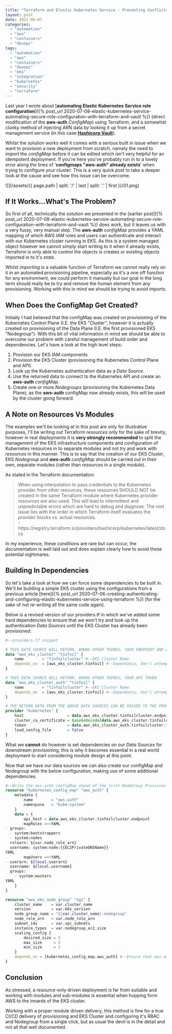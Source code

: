 ```yaml
---
title: "Terraform and Elastic Kubernetes Service - Preventing Conflicts with the aws-auth ConfigMap"
layout: post
date: 2021-06-07
categories: 
  - "automation"
  - "aws"
  - "containers"
  - "devops"
tags: 
  - "automation"
  - "aws"
  - "containers"
  - "devops"
  - "eks"
  - "integration"
  - "kubernetes"
  - "security"
  - "terraform"
---
```


Last year I wrote about [**automating Elastic Kubernetes Service role configuration**]({% post_url 2020-07-08-elastic-kubernetes-service-automating-secure-role-configuration-with-terraform-and-vault %}) (direct modification of the **aws-auth** _ConfigMap_) using Terraform, and a somewhat clunky method of injecting ARN data by looking it up from a secret management service (in this case [**Hashicorp Vault**](https://www.vaultproject.io/)).  
  
Whilst the solution works well it comes with a serious built in issue when we want to provision a new deployment from scratch, namely the need to _import_ the _configMap_ before it can be edited which isn't very helpful for an idempotent deployment. If you're here you've probably run in to a lovely error along the lines of '**configmaps "aws-auth" already exists**' when trying to configure your cluster. This is a very quick post to take a deeper look at the cause and see how this issue can be overcome.

![](/assets/{{ page.path | split: '/' | last | split: '.' | first }}/01.png)

## If It Works...What's The Problem?

So first of all, technically the solution we presented in the [earlier post]({% post_url 2020-07-08-elastic-kubernetes-service-automating-secure-role-configuration-with-terraform-and-vault %}) does work, but it leaves us with a very fussy, very manual step. The **aws-auth** _configMap_ provides a YAML mapping of which AWS _IAM_ roles and users can authenticate and interact with our Kubernetes cluster running in EKS. As this is a system managed object however we cannot simply start writing to it when it already exists, Terraform is only able to control the objects is creates or existing objects imported in to it's _state_.

Whilst _importing_ is a valuable function of Terraform we cannot really rely on it in an automated provisioning pipeline, especially as it's a one off function for any environment, we could perform it manually but our goal in the long term should really be to try and remove the human element from any provisioning. Working with this in mind we should be trying to avoid _imports_.

## When Does the ConfigMap Get Created?

Initially I had believed that the configMap was created on provisioning of the Kubernetes Control Plane (I.E. the EKS "Cluster", however it is actually created on provisioning of the Data Plane (I.E. the first provisioned EKS "Nodegroup"). With this bit of vital information in mind we should be able to overcome our problem with careful management of build order and dependencies. Let's have a look at the high level steps:

1. Provision our EKS IAM components
2. Provision the EKS Cluster (provisioning the Kubernetes Control Plane and API).
3. Look up the Kubernetes authentication data as a _Data Source_.
4. Use the returned data to connect to the Kubernetes API and create an **aws-auth** _configMap_.
5. Create one or more _Nodegroups_ (provisioning the Kubernetes Data Plane), as the **aws-auth** configMap now already exists, this will be used by the cluster going forward.

## A Note on Resources Vs Modules

The examples we'll be looking at in this post are only for illustrative purposes, I'll be writing out Terraform _resources_ only for the sake of brevity, however in real deployments it is **very strongly recommended** to split the management of the EKS infrastructure components and configuration of Kubernetes resources in to separate modules and not try and work with _resources_ in this manner. This is to say that the creation of our EKS _Cluster_, EKS _Nodegroup_ and **aws-auth** _configMap_ should be carried out in their own, separate modules (rather than _resources_ in a single _module_).

As stated in the Terraform documentation:

<blockquote>
  When using interpolation to pass credentials to the Kubernetes provider from other resources, these resources SHOULD NOT be created in the same Terraform module where Kubernetes provider resources are also used. This will lead to intermittent and unpredictable errors which are hard to debug and diagnose. The root issue lies with the order in which Terraform itself evaluates the provider blocks vs. actual resources.
  <footer>- https://registry.terraform.io/providers/hashicorp/kubernetes/latest/docs</footer>
</blockquote>

In my experience, these conditions are rare but can occur, the documentation is well laid out and does explain clearly how to avoid these potential nightmares.

## Building In Dependencies

So let's take a look at how we can force some dependencies to be built in. We'll be building a simple EKS cluster using the configurations from a previous article [here]({% post_url 2020-07-06-creating-authenticating-and-configuring-elastic-kubernetes-service-using-terraform %}) (for the sake of not re-writing all the same code again).

Below is a revised version of our providers.tf in which we've added some hard dependencies to ensure that we won't try and look up the authentication _Data Sources_ until the EKS Cluster has already been provisioned:

```terraform
#--providers.tf snippet

# THIS DATA SOURCE WILL RETURN, AMONG OTHER THINGS, YOUR ENDPOINT AND AND CA CERTIFICATE
data "aws_eks_cluster" "tinfoil" {
    name        = "tinfoilcluster" #--EKS Cluster Name
    depends_on  = [aws_eks_cluster.tinfoil] #--Dependancy, don't attempt lookup until cluster is provisioned
}

# THIS DATA SOURCE WILL RETURN, AMONG OTHER THINGS, YOUR API TOKEN
data "aws_eks_cluster_auth" "tinfoil" {
    name        = "tinfoilcluster" #--EKS Cluster Name
    depends_on  = [aws_eks_cluster.tinfoil] #--Dependancy, don't attempt lookup until cluster is provisioned
}

# THE RETURN DATA FROM THE ABOVE DATA SOURCES CAN BE PASSED TO THE PROVIDER BELOW
provider "kubernetes" {
    host                   = data.aws_eks_cluster.tinfoilcluster.endpoint
    cluster_ca_certificate = base64decode(data.aws_eks_cluster.tinfoilcluster.certificate_authority.0.data)
    token                  = data.aws_eks_cluster_auth.tinfoilcluster.token
    load_config_file       = false
}
```

What we **cannot** do however is set dependencies on our _Data Sources_ for downstream provisioning, this is why it becomes essential in a real world deployment to start considering module design at this point.

Now that we have our data sources we can also create our configMap and Nodegroup with the below configuration, making use of some additional dependencies.

```terraform
#--Write the aws-auth configMap ahead of the first NodeGroup Provision
resource "kubernetes_config_map" "aws_auth" {
    metadata {
        name        = "aws-auth"
        namespace   = "kube-system"
    }
    data = {
        api_host = data.aws_eks_cluster.tinfoilcluster.endpoint
        mapRoles =<<YAML
- groups:
  - system:bootstrappers
  - system:nodes
  rolearn: ${var.node_role_arn}
  username: system:node:{{EC2PrivateDNSName}}
YAML
        mapUsers =<<YAML
- userarn: ${local.userarn}
  username: ${local.username}
  groups:
    - system:masters
YAML
    }
}

resource "aws_eks_node_group" "ng1" {
    cluster_name    = var.cluster_name
    version         = var.k8s_version
    node_group_name = "${var.cluster_name}-nodegroup"
    node_role_arn   = var.node_role_arn
    subnet_ids      = var.vpc_subnets
    instance_types  = var.nodegroup_ec2_size
    scaling_config {
        desired_size = 3
        max_size     = 5
        min_size     = 1
    }
    depends_on = [kubernetes_config_map.aws_auth] #--Ensure that aws-auth configMap is written before provision
}
```

## Conclusion

As stressed, a resource-only driven deployment is far from suitable and working with modules and sub-modules is essential when hopping form AWS to the innards of the EKS cluster.

Working with a proper module driven delivery, this method is fine for a true CI/CD delivery of provisioning and EKS Cluster and configuring it's RBAC and Nodegroup from a single click, but as usual the devil is in the detail and not all that well documented.
